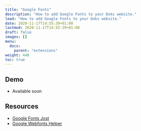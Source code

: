 ```yaml
---
title: "Google Fonts"
description: "How to add Google Fonts to your Doks website."
lead: "How to add Google Fonts to your Doks website."
date: 2020-11-17T14:55:39+01:00
lastmod: 2020-11-17T14:55:39+01:00
draft: false
images: []
menu:
  docs:
    parent: "extensions"
weight: 440
toc: true
---
```


## Demo

- Available soon

## Resources

- [Google Fonts Jost](https://fonts.google.com/specimen/Jost)
- [Google Webfonts Helper](https://google-webfonts-helper.herokuapp.com/fonts)
